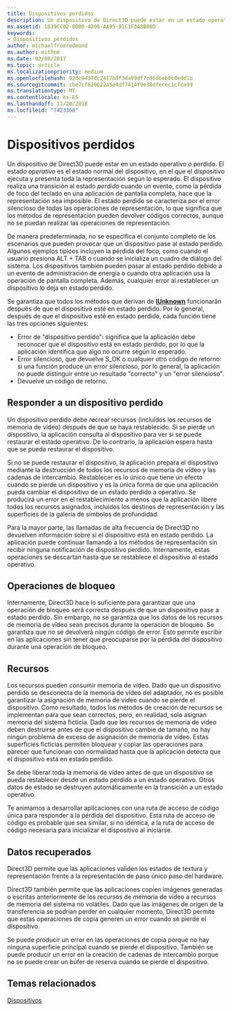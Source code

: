 ```yaml
---
title: Dispositivos perdidos
description: Un dispositivo de Direct3D puede estar en un estado operativo o perdido.
ms.assetid: 1639CC02-8000-4208-AA95-91C1F0A3B08D
keywords:
- Dispositivos perdidos
author: michaelfromredmond
ms.author: mithom
ms.date: 02/08/2017
ms.topic: article
ms.localizationpriority: medium
ms.openlocfilehash: 92dc9437dc2417b8f3da99df7cd6d6eb0c8edd1b
ms.sourcegitcommit: cbe7cf620622a5e4df7414f9e38dfecec1cfca99
ms.translationtype: MT
ms.contentlocale: es-ES
ms.lasthandoff: 11/20/2018
ms.locfileid: "7423368"
---
```

# <a name="lost-devices"></a>Dispositivos perdidos


Un dispositivo de Direct3D puede estar en un estado operativo o perdido. El estado *operativo* es el estado normal del dispositivo, en el que el dispositivo ejecuta y presenta toda la representación según lo esperado. El dispositivo realiza una transición al estado *perdido* cuando un evento, como la pérdida de foco del teclado en una aplicación de pantalla completa, hace que la representación sea imposible. El estado perdido se caracteriza por el error silencioso de todas las operaciones de representación, lo que significa que los métodos de representación pueden devolver códigos correctos, aunque no se puedan realizar las operaciones de representación.

De manera predeterminada, no se especifica el conjunto completo de los escenarios que pueden provocar que un dispositivo pase al estado perdido. Algunos ejemplos típicos incluyen la pérdida del foco, como cuando el usuario presiona ALT + TAB o cuando se inicializa un cuadro de diálogo del sistema. Los dispositivos también pueden pasar al estado perdido debido a un evento de administración de energía o cuando otra aplicación usa la operación de pantalla completa. Además, cualquier error al restablecer un dispositivo lo deja en estado perdido.

Se garantiza que todos los métodos que derivan de [**IUnknown**](https://msdn.microsoft.com/library/windows/desktop/ms680509) funcionarán después de que el dispositivo esté en estado perdido. Por lo general, después de que el dispositivo esté en estado perdido, cada función tiene las tres opciones siguientes:

-   Error de "dispositivo perdido": significa que la aplicación debe reconocer que el dispositivo está en estado perdido, por lo que la aplicación identifica que algo no ocurre según lo esperado.
-   Error silencioso, que devuelve S\_OK o cualquier otro código de retorno: si una función produce un error silencioso, por lo general, la aplicación no puede distinguir entre un resultado "correcto" y un "error silencioso".
-   Devuelve un código de retorno.

## <a name="span-idrespondingtoalostdevicespanspan-idrespondingtoalostdevicespanspan-idrespondingtoalostdevicespanresponding-to-a-lost-device"></a><span id="Responding_to_a_Lost_Device"></span><span id="responding_to_a_lost_device"></span><span id="RESPONDING_TO_A_LOST_DEVICE"></span>Responder a un dispositivo perdido


Un dispositivo perdido debe recrear recursos (incluidos los recursos de memoria de vídeo) después de que se haya restablecido. Si se pierde un dispositivo, la aplicación consulta al dispositivo para ver si se puede restaurar el estado operativo. De lo contrario, la aplicación espera hasta que se pueda restaurar el dispositivo.

Si no se puede restaurar el dispositivo, la aplicación prepara el dispositivo mediante la destrucción de todos los recursos de memoria de vídeo y las cadenas de intercambio. Restablecer es lo único que tiene un efecto cuando se pierde un dispositivo y es la única forma de que una aplicación pueda cambiar el dispositivo de un estado perdido a operativo. Se producirá un error en el restablecimiento a menos que la aplicación libere todos los recursos asignados, incluidos los destinos de representación y las superficies de la galería de símbolos de profundidad.

Para la mayor parte, las llamadas de alta frecuencia de Direct3D no devuelven información sobre si el dispositivo está en estado perdido. La aplicación puede continuar llamando a los métodos de representación sin recibir ninguna notificación de dispositivo perdido. Internamente, estas operaciones se descartan hasta que se restablece el dispositivo al estado operativo.

## <a name="span-idlockingoperationsspanspan-idlockingoperationsspanspan-idlockingoperationsspanlocking-operations"></a><span id="Locking_Operations"></span><span id="locking_operations"></span><span id="LOCKING_OPERATIONS"></span>Operaciones de bloqueo


Internamente, Direct3D hace lo suficiente para garantizar que una operación de bloqueo será correcta después de que un dispositivo pase a estado perdido. Sin embargo, no se garantiza que los datos de los recursos de memoria de vídeo sean precisos durante la operación de bloqueo. Se garantiza que no se devolverá ningún código de error. Esto permite escribir en las aplicaciones sin tener que preocuparse por la pérdida del dispositivo durante una operación de bloqueo.

## <a name="span-idresourcesspanspan-idresourcesspanspan-idresourcesspanresources"></a><span id="Resources"></span><span id="resources"></span><span id="RESOURCES"></span>Recursos


Los recursos pueden consumir memoria de vídeo. Dado que un dispositivo perdido se desconecta de la memoria de vídeo del adaptador, no es posible garantizar la asignación de memoria de vídeo cuando se pierde el dispositivo. Como resultado, todos los métodos de creación de recursos se implementan para que sean correctos, pero, en realidad, solo asignan memoria del sistema ficticia. Dado que los recursos de memoria de vídeo deben destruirse antes de que el dispositivo cambie de tamaño, no hay ningún problema de exceso de asignación de memoria de vídeo. Estas superficies ficticias permiten bloquear y copiar las operaciones para parecer que funcionan con normalidad hasta que la aplicación detecta que el dispositivo está en estado perdido.

Se debe liberar toda la memoria de vídeo antes de que un dispositivo se pueda restablecer desde un estado perdido a un estado operativo. Otros datos de estado se destruyen automáticamente en la transición a un estado operativo.

Te animamos a desarrollar aplicaciones con una ruta de acceso de código única para responder a la pérdida del dispositivo. Esta ruta de acceso de código es probable que sea similar, si no idéntica, a la ruta de acceso de código necesaria para inicializar el dispositivo al iniciarse.

## <a name="span-idretrieveddataspanspan-idretrieveddataspanspan-idretrieveddataspanretrieved-data"></a><span id="Retrieved_Data"></span><span id="retrieved_data"></span><span id="RETRIEVED_DATA"></span>Datos recuperados


Direct3D permite que las aplicaciones validen los estados de textura y representación frente a la representación de paso único paso del hardware.

Direct3D también permite que las aplicaciones copien imágenes generadas o escritas anteriormente de los recursos de memoria de vídeo a recursos de memoria del sistema no volátiles. Dado que las imágenes de origen de la transferencia se podrían perder en cualquier momento, Direct3D permite que estas operaciones de copia generen un error cuando se pierde el dispositivo.

Se puede producir un error en las operaciones de copia porque no hay ninguna superficie principal cuando se pierde el dispositivo. También se puede producir un error en la creación de cadenas de intercambio porque no se puede crear un búfer de reserva cuando se pierde el dispositivo.

## <a name="span-idrelated-topicsspanrelated-topics"></a><span id="related-topics"></span>Temas relacionados


[Dispositivos](devices.md)

 

 





